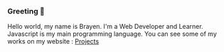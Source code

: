 ### Greeting 👋
Hello world, my name is Brayen. I'm a Web Developer and Learner.
Javascript is my main programming language.
You can see some of my works on my website : [Projects](https://brayenluhat.netlify.app/projects)

<!--
**brayenid/brayenid** is a ✨ _special_ ✨ repository because its `README.md` (this file) appears on your GitHub profile.

Here are some ideas to get you started:

- 🔭 I’m currently working on ...
- 🌱 I’m currently learning ...
- 👯 I’m looking to collaborate on ...
- 🤔 I’m looking for help with ...
- 💬 Ask me about ...
- 📫 How to reach me: ...
- 😄 Pronouns: ...
- ⚡ Fun fact: ...
-->
